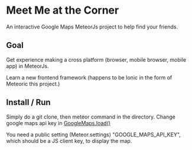 # Meet Me at the Corner

An interactive Google Maps MeteorJs project to help find your friends. 

## Goal

Get experience making a cross platform (browser, mobile browser, mobile app) in MeteorJs. 

Learn a new frontend framework (happens to be Ionic in the form of Meteoric this project.)

## Install / Run

Simply do a git clone, then meteor command in the directory.
Change google maps api key in [GoogleMaps.load()](https://github.com/dburles/meteor-google-maps#googlemapsloadoptions)

You need a public setting (Meteor.settings) "GOOGLE_MAPS_API_KEY", which should be a JS client key, to display the map.